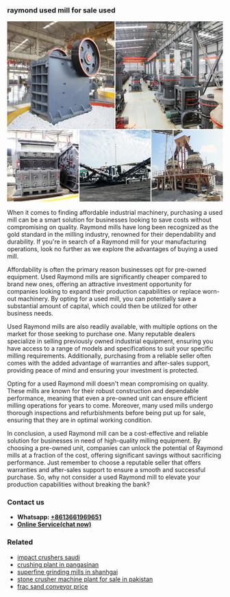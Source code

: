 <h3>raymond used mill for sale used</h3><img src='1708663553.jpg' alt=''><p>When it comes to finding affordable industrial machinery, purchasing a used mill can be a smart solution for businesses looking to save costs without compromising on quality. Raymond mills have long been recognized as the gold standard in the milling industry, renowned for their dependability and durability. If you're in search of a Raymond mill for your manufacturing operations, look no further as we explore the advantages of buying a used mill.</p><p>Affordability is often the primary reason businesses opt for pre-owned equipment. Used Raymond mills are significantly cheaper compared to brand new ones, offering an attractive investment opportunity for companies looking to expand their production capabilities or replace worn-out machinery. By opting for a used mill, you can potentially save a substantial amount of capital, which could then be utilized for other business needs.</p><p>Used Raymond mills are also readily available, with multiple options on the market for those seeking to purchase one. Many reputable dealers specialize in selling previously owned industrial equipment, ensuring you have access to a range of models and specifications to suit your specific milling requirements. Additionally, purchasing from a reliable seller often comes with the added advantage of warranties and after-sales support, providing peace of mind and ensuring your investment is protected.</p><p>Opting for a used Raymond mill doesn't mean compromising on quality. These mills are known for their robust construction and dependable performance, meaning that even a pre-owned unit can ensure efficient milling operations for years to come. Moreover, many used mills undergo thorough inspections and refurbishments before being put up for sale, ensuring that they are in optimal working condition.</p><p>In conclusion, a used Raymond mill can be a cost-effective and reliable solution for businesses in need of high-quality milling equipment. By choosing a pre-owned unit, companies can unlock the potential of Raymond mills at a fraction of the cost, offering significant savings without sacrificing performance. Just remember to choose a reputable seller that offers warranties and after-sales support to ensure a smooth and successful purchase. So, why not consider a used Raymond mill to elevate your production capabilities without breaking the bank?</p><h3>Contact us</h3><ul><li><strong>Whatsapp:&nbsp;<a href="https://wa.me/8613661969651">+8613661969651</a></strong></li><li><a href="https://swt.shibang-china.com/?git&amp;zhl&amp;raymond used mill for sale used"><strong>Online Service(chat now)</strong></a></li></ul><h3>Related</h3><ul><li><a href='impact crushers saudi.md'>impact crushers saudi</a></li><li><a href='crushing plant in pangasinan.md'>crushing plant in pangasinan</a></li><li><a href='superfine grinding mills in shanhgai.md'>superfine grinding mills in shanhgai</a></li><li><a href='stone crusher machine plant for sale in pakistan.md'>stone crusher machine plant for sale in pakistan</a></li><li><a href='frac sand conveyor price.md'>frac sand conveyor price</a></li></ul>